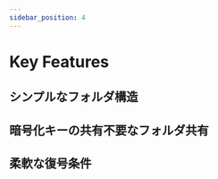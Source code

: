 ```yaml
---
sidebar_position: 4
---
```


# Key Features  


## シンプルなフォルダ構造


## 暗号化キーの共有不要なフォルダ共有


## 柔軟な復号条件





